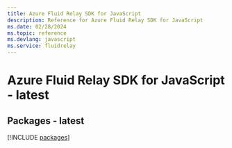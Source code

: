 ```yaml
---
title: Azure Fluid Relay SDK for JavaScript
description: Reference for Azure Fluid Relay SDK for JavaScript
ms.date: 02/28/2024
ms.topic: reference
ms.devlang: javascript
ms.service: fluidrelay
---
```

# Azure Fluid Relay SDK for JavaScript - latest
## Packages - latest
[!INCLUDE [packages](fluid-relay-index.md)]